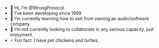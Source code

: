 - 👋 Hi, I’m @WrongProtocol
- 👀 I’ve been developing since 1999
- 🌱 I’m currently learning how to exit from owning an audio/software company.
- 💞️ I’m not currently looking to collaborate in any serious capacity, just enjoyment.
- ⚡ Fun fact: I have pet chickens and turtles.

<!---
WrongProtocol/WrongProtocol is a ✨ special ✨ repository because its `README.md` (this file) appears on your GitHub profile.
You can click the Preview link to take a look at your changes.
--->
